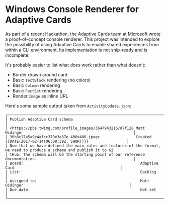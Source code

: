 # Windows Console Renderer for Adaptive Cards

As part of a recent Hackathon, the Adaptive Cards team at Microsoft wrote a proof-of-concept console renderer. This project was intended to explore the possibility of using Adaptive Cards to enable shared experiences from within a CLI environment. Its implementation is not ship-ready and is incomplete.

It's probably easier to list what *does* work rather than what doesn't:
* Border drawn around card
* Basic `TextBlock` rendering (no colors)
* Basic `Column` rendering
* Basic `FactSet` rendering
* Render `Image` as inline URL

Here's some sample output taken from `ActivityUpdate.json`:

```
┌───────────────────────────────────────────────────────────────────────────────────────────────────────────────────────┐
│ Publish Adaptive Card schema                                                                                          │
│ <https://pbs.twimg.com/profile_images/3647943215/d7f128 Matt Hidinger                                                 │
│ 30b3c17a5a9e4afcc370e3a37e_400x400.jpeg>                Created {{DATE(2017-02-14T06:08:39Z, SHORT)}}                 │
│ Now that we have defined the main rules and features of the format, we need to produce a schema and publish it to Gi  │
│ tHub. The schema will be the starting point of our reference documentation.                                           │
│ Board:                                                    Adaptive Card                                               │
│ List:                                                     Backlog                                                     │
│ Assigned to:                                              Matt Hidinger                                               │
│ Due date:                                                 Not set                                                     │
└───────────────────────────────────────────────────────────────────────────────────────────────────────────────────────┘
```
